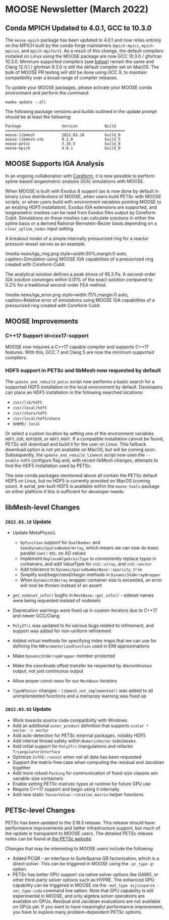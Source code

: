 # MOOSE Newsletter (March 2022)

## Conda MPICH Updated to 4.0.1, GCC to 10.3.0

The `moose-mpich` package has been updated to 4.0.1 and now relies entirely on
the MPICH built by the conda-forge maintainers (`mpich-mpicc`, `mpich-mpicxx`,
and `mpich-mpifort`). As a result of this change, the default compilers installed
on Linux using the MOOSE package are now GCC 10.3.0 / gfortran 10.3.0. Minimum
supported compilers (see [below](2022_03.md#cxx17-support)) remain the same and
Clang 12.0.1 / gfortran 9.3.0 is still the default compiler set on MacOS. The bulk
of MOOSE PR testing will still be done using GCC 9, to maintain compatibility over
a broad range of compiler releases.

To update your MOOSE packages, please activate your MOOSE conda environment and
perform the command:

```
mamba update --all
```

The following package versions and builds outlined in the update prompt should be
at least the following:

```
Package                  Version            Build
=====================================================
moose-libmesh            2022.03.18         build_0
moose-libmesh-vtk        9.1.0              build_5
moose-petsc              3.16.5             build_0
moose-mpich              4.0.1              build_0
```

## MOOSE Supports IGA Analysis

In an ongoing collaboration with [Coreform](https://coreform.com/), it
is now possible to perform spline-based isogeometric analysis (IGA)
simulations with MOOSE.

When MOOSE is built with Exodus 8 support (as is now done by default
in binary Linux distributions of MOOSE, when users build PETSc with
MOOSE scripts, or when users build with environment variables pointing
MOOSE to an existing HDF5 installation), Exodus IGA extensions are
supported, and isogeometric meshes can be read from Exodus files
output by Coreform Cubit.  Simulations on these meshes can calculate
solutions in either the spline basis or a derived
Rational-Bernstein-Bezier basis depending on a `clear_spline_nodes`
input setting.

A breakout model of a simple internally pressurized ring for a reactor
pressure vessel serves as an example.

!media news/iga_ring.png 
       style=width:50%;margin:0 auto;
       caption=Simulation using MOOSE IGA capabilities of a
               pressurized ring created with Coreform Cubit.

The analytical solution defines a peak stress of 95.3 Pa. A second-order IGA
solution converges within 0.01% of the exact solution compared to 0.2% for
a traditional second-order FEA method.

!media news/iga_error.png 
       style=width:75%;margin:0 auto;
       caption=Relative error of simulations using MOOSE IGA capabilities of a
               pressurized ring created with Coreform Cubit.

## MOOSE Improvements

### C++17 Support id=cxx17-support

MOOSE now requires a C++17 capable compiler and supports C++17 features. With
this, GCC 7 and Clang 5 are now the minimum supported compilers.

### HDF5 support in PETSc and libMesh now requested by default

The `update_and_rebuild_petsc` script now performs a basic search for a supported
HDF5 installation in the local environment by default. Developers can place an
HDF5 installation in the following searched locations:

- `/usr/lib/hdf5`
- `/usr/local/hdf5`
- `/usr/share/hdf5`
- `/usr/local/hdf5/share`
- `$HOME/.local`

Or select a custom location by setting one of the environment variables `HDF5_DIR`,
`HDF5DIR`, or `HDF5_ROOT`. If a compatible installation cannot be found, PETSc
will download and build it for the user on Linux. This fallback download option
is not yet available on MacOS, but will be coming soon. Subsequently, the
`update_and_rebuild_libmesh` script now uses the `--enable-hdf5` configure flag
and, with recent libMesh changes, attempts to find the HDF5 installation used by
PETSc.

The new conda packages mentioned above all contain the PETSc default HDF5 on Linux,
but no HDF5 is currently provided on MacOS (coming soon). A serial, pre-built HDF5
is available within the `moose-tools` package on either platform if this is sufficient
for developer needs.

## libMesh-level Changes

### `2022.03.18` Update

- Update MetaPhysicL

  - `OpFunction` support for `DualNumber` and `SemiDynamicSparseNumberArray`, which
    means we can now do basic parallel `sum()` etc. on AD values
  - Implement `ReplaceAlgebraicType` to conveniently replace types in containers,
    and add ValueType for `std::array`, and `std::vector`
  - Add tolerance to `DynamicSparseNumberBase::sparsity_trim`
  - Simplify end/begin/rend/rbegin methods in `DynamicStdArrayWrapper`
  - When `DynamicStdArray` wrapper container size is exceeded, an error will now
    be thrown instead of an assert

- `get_nodeset_info()` bugfix in `MeshBase::get_info()` - sideset names were being
  requested instead of nodesets
- Deprecation warnings were fixed up in custom iterators due to C++17 and newer
  GCC/Clang
- `Poly2Tri` was updated to fix various bugs related to refinement, and support
  was added for non-uniform refinement
- Added virtual methods for specifying index maps that we can use for defining
  the `RBParameterizedFunction` used in EIM approximations
- Make `DynamicStdArrayWrapper` member protected
- Make the coordinate offset transfer be respected by discontinuous output, not
  just continuous output
- Allow proper const-ness for our `MeshBase` iterators
- `TypeNTensor` changes - `libmesh_not_implemented()` was added to all unimplemented
  functions and a mempcpy warning was fixed up

### `2022.03.02` Update

- Work towards source code compatibility with Windows
- Add an additional `outer_product` definition that supports `scalar * vector -> vector`
- Add auto-detection for PETSc external packages, notably HDF5
- Add internal thread safety within `NumericVector` subclasses
- Add initial support for `Poly2Tri` triangulations and refactor `TriangulatorInterface`
- Optimize `InfFE::reinit` when not all data has been requested
- Support the matrix-free case when computing the residual and Jacobian together
- Add more robust `Packing` for communication of fixed-size classes win variable-size containers
- Enable setting PETSc mat/vec types at runtime for future GPU use
- Require C++17 support and begin using it internally
- Add new static `TensorValue::rotation_matrix` helper functions

## PETSc-level Changes

PETSc has been updated to the 3.16.5 release. This release should have performance
improvements and better infrastructure support, but much of the update is transparent
to MOOSE users. The detailed PETSc release notes can be found at [the PETSc website](https://petsc.org/release/docs/changes/316/).

Changes that may be interesting to MOOSE users include the following:

- Added PCQR - an interface to SuiteSparse QR factorization, which is a direct
  solver. This can be triggered in MOOSE using the `-pc_type qr` option.
- PETSc has better GPU support via native solver options like GAMG, or other third-party
  solver options such as HYPRE. The enhanced GPU capability can be triggered in
  MOOSE via the `-mat_type aijcusparse -vec_type cuda` command line option. Note
  that GPU capability is still experimental in MOOSE, and only algebra solver
  operations are available on GPUs. Residual and Jacobian evaluations are not
  available on GPUs yet. If you want to have meaningful performance improvement,
  you have to explore many problem-dependent PETSc options.
